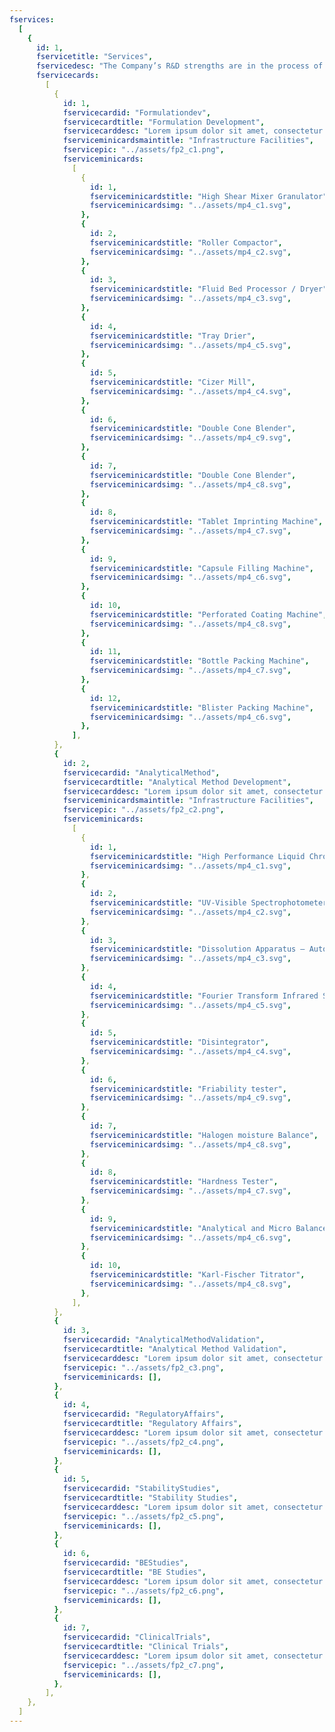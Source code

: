 ```yaml
---
fservices:
  [
    {
      id: 1,
      fservicetitle: "Services",
      fservicedesc: "The Company’s R&D strengths are in the process of developing new drug delivery systems, new dosage, and applying new technology for better processes.",
      fservicecards:
        [
          {
            id: 1,
            fservicecardid: "Formulationdev",
            fservicecardtitle: "Formulation Development",
            fservicecarddesc: "Lorem ipsum dolor sit amet, consectetur adipiscing elit. Nunc odio in et, lectus sit lorem id integer. Lorem ipsum dolor sit amet, consectetur adipiscing elit.  lorem id integer. Lorem ipsum dolor sit amet, consectetur adipiscing elit.",
            fserviceminicardsmaintitle: "Infrastructure Facilities",
            fservicepic: "../assets/fp2_c1.png",
            fserviceminicards:
              [
                {
                  id: 1,
                  fserviceminicardstitle: "High Shear Mixer Granulator",
                  fserviceminicardsimg: "../assets/mp4_c1.svg",
                },
                {
                  id: 2,
                  fserviceminicardstitle: "Roller Compactor",
                  fserviceminicardsimg: "../assets/mp4_c2.svg",
                },
                {
                  id: 3,
                  fserviceminicardstitle: "Fluid Bed Processor / Dryer",
                  fserviceminicardsimg: "../assets/mp4_c3.svg",
                },
                {
                  id: 4,
                  fserviceminicardstitle: "Tray Drier",
                  fserviceminicardsimg: "../assets/mp4_c5.svg",
                },
                {
                  id: 5,
                  fserviceminicardstitle: "Cizer Mill",
                  fserviceminicardsimg: "../assets/mp4_c4.svg",
                },
                {
                  id: 6,
                  fserviceminicardstitle: "Double Cone Blender",
                  fserviceminicardsimg: "../assets/mp4_c9.svg",
                },
                {
                  id: 7,
                  fserviceminicardstitle: "Double Cone Blender",
                  fserviceminicardsimg: "../assets/mp4_c8.svg",
                },
                {
                  id: 8,
                  fserviceminicardstitle: "Tablet Imprinting Machine",
                  fserviceminicardsimg: "../assets/mp4_c7.svg",
                },
                {
                  id: 9,
                  fserviceminicardstitle: "Capsule Filling Machine",
                  fserviceminicardsimg: "../assets/mp4_c6.svg",
                },
                {
                  id: 10,
                  fserviceminicardstitle: "Perforated Coating Machine",
                  fserviceminicardsimg: "../assets/mp4_c8.svg",
                },
                {
                  id: 11,
                  fserviceminicardstitle: "Bottle Packing Machine",
                  fserviceminicardsimg: "../assets/mp4_c7.svg",
                },
                {
                  id: 12,
                  fserviceminicardstitle: "Blister Packing Machine",
                  fserviceminicardsimg: "../assets/mp4_c6.svg",
                },
              ],
          },
          {
            id: 2,
            fservicecardid: "AnalyticalMethod",
            fservicecardtitle: "Analytical Method Development",
            fservicecarddesc: "Lorem ipsum dolor sit amet, consectetur adipiscing elit. Nunc odio in et, lectus sit lorem id integer. Lorem ipsum dolor sit amet, consectetur adipiscing elit.  lorem id integer. Lorem ipsum dolor sit amet, consectetur adipiscing elit.",
            fserviceminicardsmaintitle: "Infrastructure Facilities",
            fservicepic: "../assets/fp2_c2.png",
            fserviceminicards:
              [
                {
                  id: 1,
                  fserviceminicardstitle: "High Performance Liquid Chromatography",
                  fserviceminicardsimg: "../assets/mp4_c1.svg",
                },
                {
                  id: 2,
                  fserviceminicardstitle: "UV-Visible Spectrophotometer",
                  fserviceminicardsimg: "../assets/mp4_c2.svg",
                },
                {
                  id: 3,
                  fserviceminicardstitle: "Dissolution Apparatus – Auto sampler Enabled",
                  fserviceminicardsimg: "../assets/mp4_c3.svg",
                },
                {
                  id: 4,
                  fserviceminicardstitle: "Fourier Transform Infrared Spectrophotometer",
                  fserviceminicardsimg: "../assets/mp4_c5.svg",
                },
                {
                  id: 5,
                  fserviceminicardstitle: "Disintegrator",
                  fserviceminicardsimg: "../assets/mp4_c4.svg",
                },
                {
                  id: 6,
                  fserviceminicardstitle: "Friability tester",
                  fserviceminicardsimg: "../assets/mp4_c9.svg",
                },
                {
                  id: 7,
                  fserviceminicardstitle: "Halogen moisture Balance",
                  fserviceminicardsimg: "../assets/mp4_c8.svg",
                },
                {
                  id: 8,
                  fserviceminicardstitle: "Hardness Tester",
                  fserviceminicardsimg: "../assets/mp4_c7.svg",
                },
                {
                  id: 9,
                  fserviceminicardstitle: "Analytical and Micro Balances",
                  fserviceminicardsimg: "../assets/mp4_c6.svg",
                },
                {
                  id: 10,
                  fserviceminicardstitle: "Karl-Fischer Titrator",
                  fserviceminicardsimg: "../assets/mp4_c8.svg",
                },
              ],
          },
          {
            id: 3,
            fservicecardid: "AnalyticalMethodValidation",
            fservicecardtitle: "Analytical Method Validation",
            fservicecarddesc: "Lorem ipsum dolor sit amet, consectetur adipiscing elit. Nunc odio in et, lectus sit lorem id integer. Lorem ipsum dolor sit amet, consectetur adipiscing elit.  lorem id integer. Lorem ipsum dolor sit amet, consectetur adipiscing elit.",
            fservicepic: "../assets/fp2_c3.png",
            fserviceminicards: [],
          },
          {
            id: 4,
            fservicecardid: "RegulatoryAffairs",
            fservicecardtitle: "Regulatory Affairs",
            fservicecarddesc: "Lorem ipsum dolor sit amet, consectetur adipiscing elit. Nunc odio in et, lectus sit lorem id integer. Lorem ipsum dolor sit amet, consectetur adipiscing elit.  lorem id integer. Lorem ipsum dolor sit amet, consectetur adipiscing elit.",
            fservicepic: "../assets/fp2_c4.png",
            fserviceminicards: [],
          },
          {
            id: 5,
            fservicecardid: "StabilityStudies",
            fservicecardtitle: "Stability Studies",
            fservicecarddesc: "Lorem ipsum dolor sit amet, consectetur adipiscing elit. Nunc odio in et, lectus sit lorem id integer. Lorem ipsum dolor sit amet, consectetur adipiscing elit.  lorem id integer. Lorem ipsum dolor sit amet, consectetur adipiscing elit.",
            fservicepic: "../assets/fp2_c5.png",
            fserviceminicards: [],
          },
          {
            id: 6,
            fservicecardid: "BEStudies",
            fservicecardtitle: "BE Studies",
            fservicecarddesc: "Lorem ipsum dolor sit amet, consectetur adipiscing elit. Nunc odio in et, lectus sit lorem id integer. Lorem ipsum dolor sit amet, consectetur adipiscing elit.  lorem id integer. Lorem ipsum dolor sit amet, consectetur adipiscing elit.",
            fservicepic: "../assets/fp2_c6.png",
            fserviceminicards: [],
          },
          {
            id: 7,
            fservicecardid: "ClinicalTrials",
            fservicecardtitle: "Clinical Trials",
            fservicecarddesc: "Lorem ipsum dolor sit amet, consectetur adipiscing elit. Nunc odio in et, lectus sit lorem id integer. Lorem ipsum dolor sit amet, consectetur adipiscing elit.  lorem id integer. Lorem ipsum dolor sit amet, consectetur adipiscing elit.",
            fservicepic: "../assets/fp2_c7.png",
            fserviceminicards: [],
          },
        ],
    },
  ]
---
```

